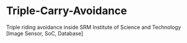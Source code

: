 # Triple-Carry-Avoidance
Triple riding avoidance inside SRM Institute of Science and Technology [Image Sensor, SoC, Database]
